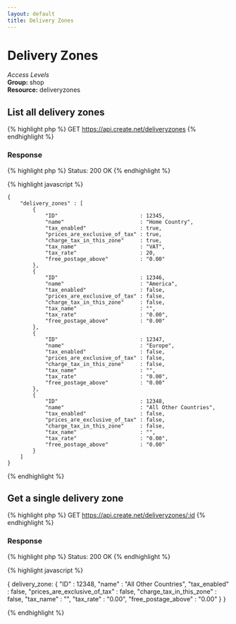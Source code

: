 ```yaml
---
layout: default
title: Delivery Zones
---
```


Delivery Zones
=============

*Access Levels*    
__Group:__ shop     
__Resource:__ deliveryzones

List all delivery zones
-------------------

{% highlight php %}
GET 	https://api.create.net/deliveryzones
{% endhighlight %}


### Response

{% highlight php %}
Status: 200 OK
{% endhighlight %}

{% highlight javascript %}

	{
		"delivery_zones" : [
			{
				"ID"                          : 12345,
				"name"                        : "Home Country",
				"tax_enabled"                 : true,
				"prices_are_exclusive_of_tax" : true,
				"charge_tax_in_this_zone"     : true,
				"tax_name"                    : "VAT",
				"tax_rate"                    : 20,
				"free_postage_above"          : "0.00"
			},
			{
				"ID"                          : 12346,
				"name"                        : "America",
				"tax_enabled"                 : false,
				"prices_are_exclusive_of_tax" : false,
				"charge_tax_in_this_zone"     : false,
				"tax_name"                    : "",
				"tax_rate"                    : "0.00",
				"free_postage_above"          : "0.00"
			},
			{
				"ID"                          : 12347,
				"name"                        : "Europe",
				"tax_enabled"                 : false,
				"prices_are_exclusive_of_tax" : false,
				"charge_tax_in_this_zone"     : false,
				"tax_name"                    : "",
				"tax_rate"                    : "0.00",
				"free_postage_above"          : "0.00"
			},
			{
				"ID"                          : 12348,
				"name"                        : "All Other Countries",
				"tax_enabled"                 : false,
				"prices_are_exclusive_of_tax" : false,
				"charge_tax_in_this_zone"     : false,
				"tax_name"                    : "",
				"tax_rate"                    : "0.00",
				"free_postage_above"          : "0.00"
			}
		]
	}

{% endhighlight %}

Get a single delivery zone
-------------------------

{% highlight php %}
GET 	https://api.create.net/deliveryzones/:id
{% endhighlight %}

### Response

{% highlight php %}
Status: 200 OK
{% endhighlight %}

{% highlight javascript %}

{
	delivery_zone: {
		"ID"                          : 12348,
		"name"                        : "All Other Countries",
		"tax_enabled"                 : false,
		"prices_are_exclusive_of_tax" : false,
		"charge_tax_in_this_zone"     : false,
		"tax_name"                    : "",
		"tax_rate"                    : "0.00",
		"free_postage_above"          : "0.00"
	}
}

{% endhighlight %}
